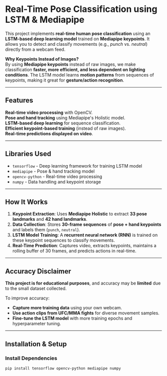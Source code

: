 # Real-Time Pose Classification using LSTM & Mediapipe

This project implements **real-time human pose classification** using an **LSTM-based deep learning model** trained on **Mediapipe keypoints**. It allows you to detect and classify movements (e.g., *punch* vs. *neutral*) directly from a webcam feed.

**Why Keypoints Instead of Images?**  
By using **Mediapipe keypoints** instead of raw images, we make classification **faster, more efficient, and less dependent on lighting conditions**. The LSTM model learns **motion patterns** from sequences of keypoints, making it great for **gesture/action recognition**.

---

## Features
**Real-time video processing** with OpenCV.  
**Pose and hand tracking** using Mediapipe's Holistic model.  
**LSTM-based deep learning** for sequence classification.  
**Efficient keypoint-based training** (instead of raw images).  
**Real-time predictions displayed on video**.  

---

## Libraries Used
- `tensorflow` - Deep learning framework for training LSTM model  
- `mediapipe` - Pose & hand tracking model  
- `opencv-python` - Real-time video processing  
- `numpy` - Data handling and keypoint storage  

---

## How It Works
1. **Keypoint Extraction**: Uses **Mediapipe Holistic** to extract **33 pose landmarks** and **42 hand landmarks**.
2. **Data Collection**: Stores **30-frame sequences** of **pose + hand keypoints** and labels them (`punch`, `neutral`).
3. **LSTM Model Training**: A **recurrent neural network (RNN)** is trained on these keypoint sequences to classify movements.
4. **Real-Time Prediction**: Captures video, extracts keypoints, maintains a rolling buffer of 30 frames, and predicts actions in real-time.

---

## Accuracy Disclaimer
**This project is for educational purposes**, and accuracy may be **limited** due to the small dataset collected.  

To improve accuracy:
- **Capture more training data** using your own webcam.
- **Use action clips from UFC/MMA fights** for diverse movement samples.  
- **Fine-tune the LSTM model** with more training epochs and hyperparameter tuning.

---

## Installation & Setup

### Install Dependencies
```bash
pip install tensorflow opencv-python mediapipe numpy
